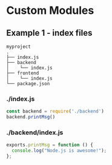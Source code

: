 # Custom Modules

## Example 1 - index files

```
myproject
.
├── index.js
├── backend
│    └── index.js
├── frontend
│    └── index.js
└── package.json
```

### ./index.js

```javascript
const backend = require('./backend')
backend.printMsg()
```

### ./backend/index.js

```javascript
exports.printMsg = function () {
  console.log("Node.js is awesome!");
};
```

